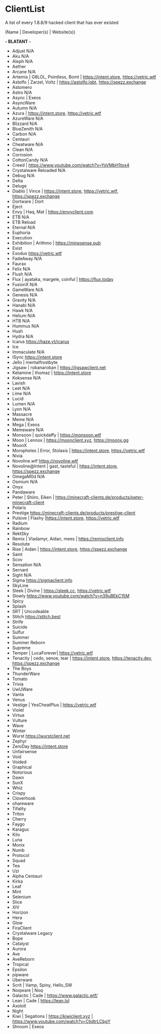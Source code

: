 # ClientList
A list of every 1.8.8/9 hacked client that has ever existed

(Name | Developer(s) | Website(s))

**-  BLATANT -**
- Adjust N/A
- Aku N/A
- Aleph N/A
- Aether
- Arcane N/A
- Artemis | G8LOL, Pointless, Bomt | https://intent.store, https://vetric.wtf
- Astolfo | Zarzel, Voltz | <https://astolfo.lgbt>, https://spezz.exchange
- Astomero
- Astro N/A
- Async | Exeos
- AsyncWare
- Autumn N/A
- Azura | https://intent.store, https://vetric.wtf
- AzureWare N/A
- Blizzard N/A
- BlueZenith N/A
- Carbon N/A
- Centauri
- Cheatware N/A
- Clean N/A
- Corrosion
- CottonCandy N/A
- Creed | https://www.youtube.com/watch?v=YsVMbH1tos4
- Crystalware Reloaded N/A
- Debug N/A
- Delta
- Deluge
- Diablo | Vince | https://intent.store, https://vetric.wtf, https://spezz.exchange
- Dortware | Dort
- Eject
- Envy | Haq, Mat | https://envyclient.com
- ETB N/A
- ETB Reload
- Eternal N/A
- Euphoria
- Execution
- Exhibition | Arithmo | https://minesense.pub
- Exist
- Exodus https://vetric.wtf
- FadeAway N/A
- Faurax
- Felix N/A
- Flush N/A
- Flux | ayataka, margele, coinful | https://flux.today
- FusionX N/A
- GameWare N/A
- Genesis N/A
- Gravity N/A
- Hanabi N/A
- Hawk N/A
- Helium N/A
- HTB N/A
- Hummus N/A
- Hush
- Hydra N/A
- Icarus https://haze.yt/icarus
- Ice
- Immaculate N/A
- ISync https://intent.store
- Jello | mentalfrostbyte
- Jigsaw | robanaroban | https://jigsawclient.net
- Ketamine | thomaz | https://intent.store
- Koksense N/A
- Lavish
- Leet N/A
- Lime N/A
- Lucid
- Lumen N/A
- Lyon N/A
- Massacre
- Meme N/A
- Mega | Exeos
- Memeware N/A
- Monsoon | quickdaffy | https://monsoon.wtf
- Moon | Lennox | https://moonclient.xyz, https://moonx.gg
- MoonX
- Moropheles | Error, Stolasis | https://intent.store, https://vetric.wtf
- Nivia
- Novoline.wtf https://novoline.wtf
- Novoline@Intent | gast, tasteful | https://intent.store, https://spezz.exchange
- OmegaM0d N/A
- Osmium N/A
- Onyx
- Pandaware
- Peter | Shiiro, Eiken | https://minecraft-clients.de/products/peter-minecraft-client
- Polaris
- Prestige https://minecraft-clients.de/products/prestige-client
- Pulsive | Flashy |https://intent.store, https://vetric.wtf
- Radium
- Rainbow
- RektSky
- Remix | Vladamyr, Aidan, mees | https://remixclient.info
- Resolute
- Rise | Aidan | https://intent.store, https://spezz.exchange
- Saint
- Scov
- Sensation N/A
- Sernant
- Sight N/A
- Sigma https://sigmaclient.info
- SkyLine
- Sleek | Divine | https://sleek.cc, https://vetric.wtf
- Slowly https://www.youtube.com/watch?v=n39uBEkC15M
- Spicy
- Splash
- SRT | Uncodeable
- Stitch https://stitch.best
- Strife
- Suicide
- Sulfur
- Summer
- Summer Reborn
- Supreme
- Temper | LucaForever| https://vetric.wtf
- Tenacity | cedo, senoe, tear | https://intent.store, https://tenacity.dev, https://spezz.exchange
- The Boys
- ThunderWare
- Tomato
- Trivia
- UwUWare
- Vanta
- Venus
- Vestige | YesCheatPlus | https://vetric.wtf
- Violet
- Virtue
- Vulture
- Wave
- Winter
- Wurst https://wurstclient.net
- Zephyr
- ZeroDay https://intent.store
- Unfairsense
- Void
- Voided
- Graphical
- Notorious
- Dawn
- SunX
- Whiz
- Crispy
- Cloverhook
- ohareware
- Tifality
- Triton
- Cherry
- Faygo
- Karaguc
- Kilo
- Luna
- Monix
- Numb
- Protocol
- Squad
- Tea
- Uzi
- Alpha Centauri
- Kirka
- Leaf
- Mint
- Selenium
- Slice
- XIV
- Horizon
- Hera
- Glow
- FiraClient
- Crystalware Legacy
- Bope
- Catalyst
- Aurora
- Ave
- AveReborn
- Tropical
- Epsilon
- pipware
- Uberware
- Scrit | Vamp, Spiny, Hello_SW 
- Noqware | Noq
- Galactic | Cade | https://www.galactic.wtf/
- Lean | Cade | https://lean.lol
- Axolotl
- Night
- Kiwi | Segations | https://kiwiclient.xyz | https://www.youtube.com/watch?v=CtidtrLCbgY
- Shroom | Exeos

